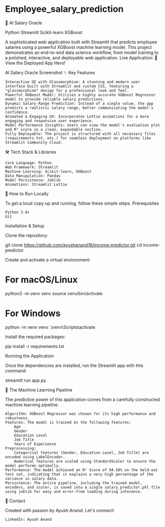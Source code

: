 # Employee_salary_prediction

🔮 AI Salary Oracle

Python Streamlit Scikit-learn XGBoost

A sophisticated web application built with Streamlit that predicts employee salaries using a powerful XGBoost machine learning model. This project demonstrates an end-to-end data science workflow, from model training to a polished, interactive, and deployable web application.
Live Application: 🚀 View the Deployed App Here!

AI Salary Oracle Screenshot
✨ Key Features

    Interactive UI with Glassmorphism: A stunning and modern user interface built with Streamlit and custom CSS, featuring a "glassmorphism" design for a professional look and feel.
    Powerful XGBoost Model: Utilizes a highly accurate XGBoost Regressor model to provide reliable salary predictions.
    Dynamic Salary Range Prediction: Instead of a single value, the app predicts a realistic salary range, better communicating the model's confidence.
    Animated & Engaging UX: Incorporates Lottie animations for a more engaging and responsive user experience.
    Model Performance Insights: Users can view the model's evaluation plot and R² score in a clean, expandable section.
    Fully Deployable: The project is structured with all necessary files (requirements.txt, etc.) for seamless deployment on platforms like Streamlit Community Cloud.

🛠️ Tech Stack & Libraries

    Core Language: Python
    Web Framework: Streamlit
    Machine Learning: Scikit-learn, XGBoost
    Data Manipulation: Pandas
    Model Persistence: Joblib
    Animations: Streamlit Lottie

🚀 How to Run Locally

To get a local copy up and running, follow these simple steps.
Prerequisites

    Python 3.9+
    Git

Installation & Setup

Clone the repository:

git clone https://github.com/ayushanand18/income-predictor.git
cd income-predictor

Create and activate a virtual environment:

# For macOS/Linux
python3 -m venv venv
source venv/bin/activate

# For Windows
python -m venv venv
.\venv\Scripts\activate

Install the required packages:

pip install -r requirements.txt

Running the Application

Once the dependencies are installed, run the Streamlit app with this command:

streamlit run app.py

🧠 The Machine Learning Pipeline

The predictive power of this application comes from a carefully constructed machine learning pipeline.

    Algorithm: XGBoost Regressor was chosen for its high performance and robustness.
    Features: The model is trained on the following features:
        Age
        Gender
        Education Level
        Job Title
        Years of Experience
    Preprocessing:
        Categorical features (Gender, Education Level, Job Title) are encoded using LabelEncoder.
        Numerical features are scaled using StandardScaler to ensure the model performs optimally.
    Performance: The model achieved an R² Score of 94.58% on the held-out test set, indicating that it explains a very high percentage of the variance in salary data.
    Persistence: The entire pipeline, including the trained model, encoders, and scaler, is saved into a single salary_predictor.pkl file using joblib for easy and error-free loading during inference.

🤝 Contact

Created with passion by Ayush Anand. Let's connect!

    LinkedIn: Ayush Anand
